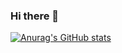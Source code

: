 ### Hi there 👋

[![Anurag's GitHub stats](https://github-readme-stats.vercel.app/api?username=iDeagan)](https://github.com/anuraghazra/github-readme-stats)

